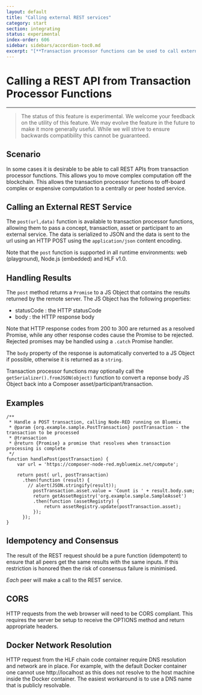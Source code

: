 ```yaml
---
layout: default
title: "Calling external REST services"
category: start
section: integrating
status: experimental
index-order: 606
sidebar: sidebars/accordion-toc0.md
excerpt: "[**Transaction processor functions can be used to call external REST services**](./call-out.html). This allows you to move complex computation off the blockchain."
---
```


# Calling a REST API from Transaction Processor Functions

---

> The status of this feature is experimental. We welcome your feedback on the utility of this feature. We may evolve the feature in the future to make it more generally useful. While we will strive to ensure backwards compatibility this cannot be guaranteed.

## Scenario

In some cases it is desirable to be able to call REST APIs from transaction processor functions. This allows you to move complex computation off the blockchain. This allows the transaction processor functions to off-board complex or expensive computation to a centrally or peer hosted service.

## Calling an External REST Service

The `post(url,data)` function is available to transaction processor functions, allowing them to pass a concept, transaction, asset or participant to an external service. The data is serialized to JSON and the data is sent to the url using an HTTP POST using the `application/json` content encoding.

Note that the `post` function is supported in all runtime environments: web (playground), Node.js (embedded) and HLF v1.0.

## Handling Results

The `post` method returns a `Promise` to a JS Object that contains the results returned by the remote server. The JS Object has the following properties:

   - statusCode : the HTTP statusCode
   - body : the HTTP response body

Note that HTTP response codes from 200 to 300 are returned as a resolved Promise, while any other response codes cause the Promise to be rejected. Rejected promises may be handled using a `.catch` Promise handler.

The `body` property of the response is automatically converted to a JS Object if possible, otherwise it is returned as a `string`.

Transaction processor functions may optionally call the `getSerializer().fromJSON(object)` function to convert a reponse body JS Object back into a Composer asset/participant/transaction.

## Examples

```
/**
 * Handle a POST transaction, calling Node-RED running on Bluemix
 * @param {org.example.sample.PostTransaction} postTransaction - the transaction to be processed
 * @transaction
 * @return {Promise} a promise that resolves when transaction processing is complete
 */
function handlePost(postTransaction) {
    var url = 'https://composer-node-red.mybluemix.net/compute';

    return post( url, postTransaction)
      .then(function (result) {
        // alert(JSON.stringify(result));
          postTransaction.asset.value = 'Count is ' + result.body.sum;
          return getAssetRegistry('org.example.sample.SampleAsset')
          .then(function (assetRegistry) {
              return assetRegistry.update(postTransaction.asset);
          });
      });
}
```

## Idempotency and Consensus

The result of the REST request should be a pure function (idempotent) to ensure that all peers get the same results with the same inputs. If this restriction is honored then the risk of consensus failure is minimised.

*Each* peer will make a call to the REST service.

## CORS

HTTP requests from the web browser will need to be CORS compliant. This requires the server be setup to receive the OPTIONS method and return appropriate headers.

## Docker Network Resolution

HTTP request from the HLF chain code container require DNS resolution and network are in place. For example, with the default Docker container one cannot use http://localhost as this does not resolve to the host machine inside the Docker container. The easiest workaround is to use a DNS name that is publicly resolvable.
